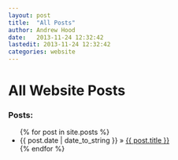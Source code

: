 ```yaml
---
layout: post
title:  "All Posts"
author: Andrew Hood
date:   2013-11-24 12:32:42
lastedit: 2013-11-24 12:32:42
categories: website
---
```


All Website Posts
=================

<h3>Posts:</h3>
<ul class="posts">
	{% for post in site.posts %}
	<li><span>{{ post.date | date_to_string }}</span> &raquo; <a href="{{ post.url }}">{{ post.title }}</a></li>
	{% endfor %}
</ul>
